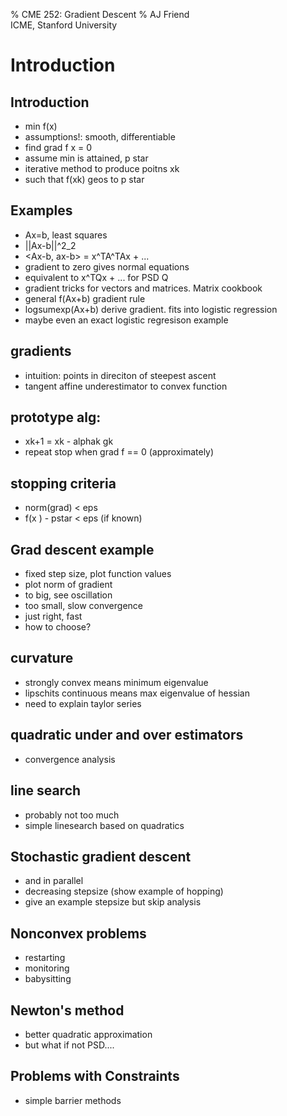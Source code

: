 % CME 252: Gradient Descent
% AJ Friend \
  ICME, Stanford University

# Introduction
## Introduction
- min f(x)
- assumptions!: smooth, differentiable
- find grad f x = 0
- assume min is attained, p star
- iterative method to produce poitns xk
- such that f(xk) geos to p star


## Examples
- Ax=b, least squares
- ||Ax-b||^2_2
- <Ax-b, ax-b> = x^TA^TAx + ...
- gradient to zero gives normal equations
- equivalent to x^TQx + ... for PSD Q
- gradient tricks for vectors and matrices. Matrix cookbook
- general f(Ax+b) gradient rule
- logsumexp(Ax+b) derive gradient. fits into logistic regression
- maybe even an exact logistic regresison example

## gradients
- intuition: points in direciton of steepest ascent
- tangent affine underestimator to convex function

## prototype alg:
- xk+1 = xk - alphak gk
- repeat
stop when grad f == 0 (approximately)


## stopping criteria
- norm(grad) < eps
- f(x ) - pstar < eps (if known)

## Grad descent example
- fixed step size, plot function values
- plot norm of gradient
- to big, see oscillation
- too small, slow convergence
- just right, fast
- how to choose?

## curvature
- strongly convex means minimum eigenvalue
- lipschits continuous means max eigenvalue of hessian
- need to explain taylor series

## quadratic under and over estimators
- convergence analysis

## line search
- probably not too much
- simple linesearch based on quadratics

## Stochastic gradient descent
- and in parallel
- decreasing stepsize (show example of hopping)
- give an example stepsize but skip analysis

## Nonconvex problems
- restarting
- monitoring
- babysitting

## Newton's method
- better quadratic approximation
- but what if not PSD....

## Problems with Constraints
- simple barrier methods

